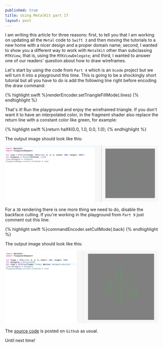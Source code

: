 ```yaml
---
published: true
title: Using MetalKit part 17
layout: post
---
```

I am writing this article for three reasons: first, to tell you that I am working on updating all the `Metal` code to `Swift 3` and then moving the tutorials to a new home with a nicer design and a proper domain name; second, I wanted to show you a different way to work with `MetalKit` other than subclassing `MTKView`, that is, using the `MTKViewDelegate`; and third, I wanted to answer one of our readers' question about how to draw wireframes.

Let's start by using the code from `Part 4` which is an `Xcode` project but we will turn it into a playground this time. This is going to be a shockingly short tutorial but all you have to do is add the following line right before encoding the draw command:

{% highlight swift %}renderEncoder.setTriangleFillMode(.lines)
{% endhighlight %}

That's it! Run the playground and enjoy the wireframed triangle. If you don't want it to have an interpolated color, in the fragment shader also replace the return line with a constant color like green, for example:

{% highlight swift %}return half4(0.0, 1.0, 0.0, 1.0);
{% endhighlight %}

The output image should look like this:

![alt text](https://github.com/MetalKit/images/raw/master/chapter17.png "2D")

For a `3D` rendering there is one more thing we need to do, disable the backface culling. If you're working in the playground from `Part 9` just comment out this line:

{% highlight swift %}commandEncoder.setCullMode(.back)
{% endhighlight %}

The output image should look like this:

![alt text](https://github.com/MetalKit/images/raw/master/chapter17_2.png "3D")

The [source code](https://github.com/MetalKit/metal) is posted on `Github` as usual.

Until next time!